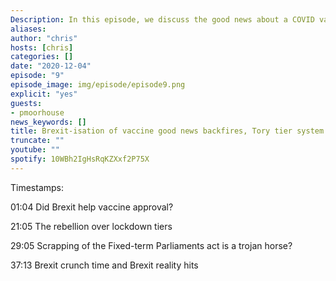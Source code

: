```yaml
---
Description: In this episode, we discuss the good news about a COVID vaccine, the claim that Brexit sped-up the approval process, the Conservative rebellion against lockdown tiers, the scrapping of the Fixed-term Parliaments Act, the looming deadline for Brexit talks - and the obsession with fishing over other industry - and the reality of Brexit hits people with holiday homes in the E.U.
aliases:
author: "chris"
hosts: [chris]
categories: []
date: "2020-12-04"
episode: "9"
episode_image: img/episode/episode9.png
explicit: "yes"
guests:
- pmoorhouse
news_keywords: []
title: Brexit-isation of vaccine good news backfires, Tory tier system rebellion, scrapping of FTP Act, Brexit deadline looms.
truncate: ""
youtube: ""
spotify: 10WBh2IgHsRqKZXxf2P75X
---
```



Timestamps:

01:04 Did Brexit help vaccine approval?

21:05 The rebellion over lockdown tiers

29:05 Scrapping of the Fixed-term Parliaments act is a trojan horse?

37:13 Brexit crunch time and Brexit reality hits